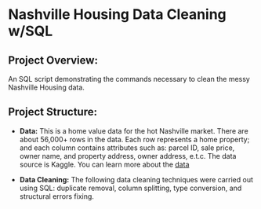 # Nashville Housing Data Cleaning w/SQL


## Project Overview:
An SQL script demonstrating the commands necessary to clean the messy Nashville Housing data.


## Project Structure:

- **Data:** This is a home value data for the hot Nashville market. There are about 56,000+ rows in the data. Each row represents a home property; and each column contains attributes such as: parcel ID, sale price, owner name, and property address, owner address, e.t.c. The data source is Kaggle. You can learn more about the [data](https://www.kaggle.com/datasets/tmthyjames/nashville-housing-data)

- **Data Cleaning:** The following data cleaning techniques were carried out using SQL: duplicate removal, column splitting, type conversion, and structural errors fixing.
